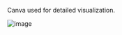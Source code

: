 Canva used for detailed visualization.

![image](https://github.com/user-attachments/assets/a808354e-a3c9-4a03-b9da-4d5f88dd2119)
